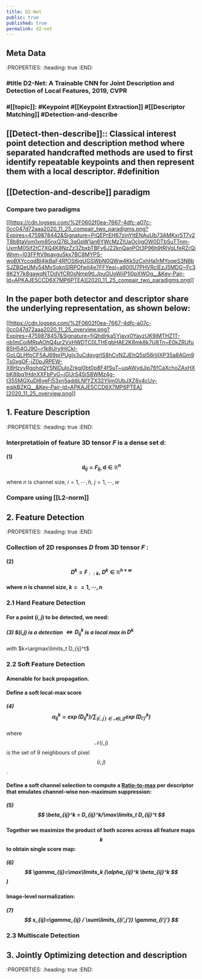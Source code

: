 ```yaml
---
title: D2-Net
public: true
published: true
permalink: d2-net
---
```


## Meta Data
:PROPERTIES:
:heading: true
:END:
### #title D2-Net: A Trainable CNN for Joint Description and Detection of Local Features, 2019, CVPR
### #[[topic]]: #Keypoint #[[Keypoint Extraction]]  #[[Descriptor Matching]]  #Detection-and-describe

## [[Detect-then-describe]]:: Classical interest point detection and description method where separated handcrafted methods are used to first identify repeatable keypoints and then represent them with a local descriptor. #definition

## [[Detection-and-describe]]  paradigm
### Compare two paradigms
[[https://cdn.logseq.com/%2F0602f0ea-7667-4dfc-a07c-0cc047d72aaa2020_11_25_compair_two_paradigms.png?Expires=4759878442&Signature=PiQEPrEH67zjnYttENAuUb73AMKxr5T7y2T8b8taVom1xm85nxQ76L3qGpW1an6YWcMzZIUaOcIjgOW0DTbSuTTnm-UxmM0Sif2tC7XQ4K8NzZz3ZbxbTBFv6J22knQanPOt3P96h9tRlVqLfeRZrQiWnm~l03FFftV9pavgu5kx7BC8MYPS-woBXYccqdBI4jkBaF4RfOS6igUGSWbN0QWw4Kk5zCxhHa1rMYoqeS3N8bSJZBQeUMy54MvSoknSIRPOfwll4e7FFYeoi~a900U7PHVRcIEzJ5MDG~Fc38K2Y7k8gawqNTDdVfCR0sNmp9tLJpuGUoWjiP1l0pXWOg__&Key-Pair-Id=APKAJE5CCD6X7MP6PTEA][2020_11_25_compair_two_paradigms.png]]
## In the paper both detector and descriptor share the underlying representation, as shown below: 
[[https://cdn.logseq.com/%2F0602f0ea-7667-4dfc-a07c-0cc047d72aaa2020_11_25_overview.png?Expires=4759878457&Signature=fiQhdlrka5Yjavx0YayzUK9iMTHZ1T-nb1mCoiMRpAOhQ4ur2VxHWDTC0LTHEgbHAE2K8mk8k7U8Tn~E0kZRUfuB5H54OJ9O~r1k8UryIHjCkl-GoLQLHfpCF5AJ69prPUgIx3uCdgvgrIS8hCvNZJEhQ5sI56rIjIXP35a8AGm9Ts0xgOF-jZ0pJRPEW-X8HzyvRgohqQYSNlDuIoZrkgj0bt0p8F4fSuT~uqAWydJip76fCaXchoZAxHXbK8lbq1HdnXXFbPyG~jGUrS4SiS8WMz4g-t35SMGXuDl6veFi53xn5addiLNfYZX32YIjm0UbJXZ6v4cUy-eqjkBZKQ__&Key-Pair-Id=APKAJE5CCD6X7MP6PTEA][2020_11_25_overview.png]]
## 1. Feature Description
:PROPERTIES:
:heading: true
:END:
### Interpretatioin of feature 3D tensor $F$ is a dense set $\mathbf{d}$:
#### (1)    $$ \mathbf{d}_{ij} = F_{ij}, \mathbf{d} \in {\mathbb{R}^n}$$
where $n$ is channel size, $i=1,\cdots, h$, $j=1,\cdots,w$
### Compare using [[L2-norm]]

## 2. Feature Detection
:PROPERTIES:
:heading: true
:END:
### Collection of 2D responses $D$ from 3D tensor $F$ :
#### (2)   $$D^k=F_{: :k},   \; D^k \in{\mathbb{R}^{h\times w}}$$

#### where $n$ is channel size, $k==1,\cdots,n$
### 2.1 Hard Feature Detection
#### For a point $(i,j)$ to be detected, we need:
##### (3)      $(i,j) is a detection $\Longleftrightarrow D_{ij}^k$ is a local max in $D^k$
 with $k=\argmax\limits_t D_{ij}^t$
### 2.2 Soft Feature Detection
#### Amenable for back propagation.

#### Define a soft local-max score
##### (4)            $$ \alpha_{ij}^k=\exp(D_{ij}^k)/\sum_{(i^{\prime},j^{\prime})\in\mathcal{N}(i,j)} \exp(D_{i'j'}^k) $$
where $$ \mathcal{N}(i,j) $$ is the set of 9 neighbours of pixel $$ (i,j) $$.

#### Define a soft channel selection to compute a [Ratio-to-max](Ratio-to-max.md) per descriptor that emulates channel-wise non-maximum suppression:
##### (5)            $$ \beta_{ij}^k = D_{ij}^k/\max\limits_t D_{ij}^t $$  

#### Together we maximize the product of both scores across all feature maps $$ k $$ to obtain single score map:
##### (6)            $$ \gamma_{ij}=\max\limits_k (\alpha_{ij}^k \beta_{ij}^k $$)

#### Image-level normalization:
##### (7)             $$ s_{ij}=\gamma_{ij} / \sum\limits_{(i',j')} \gamma_{i'j'} $$

### 2.3 Multiscale Detection

## 3. Jointly Optimizing detection and description
:PROPERTIES:
:heading: true
:END:
